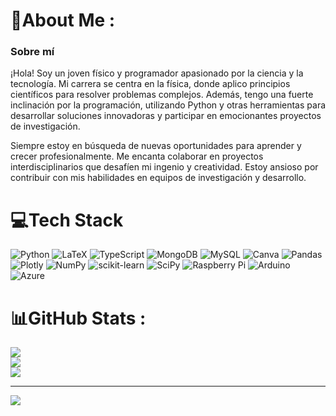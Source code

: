 # 💫About Me :
### Sobre mí

¡Hola! Soy un joven físico y programador apasionado por la ciencia y la tecnología. Mi carrera se centra en la física, donde aplico principios científicos para resolver problemas complejos. Además, tengo una fuerte inclinación por la programación, utilizando Python y otras herramientas para desarrollar soluciones innovadoras y participar en emocionantes proyectos de investigación.

Siempre estoy en búsqueda de nuevas oportunidades para aprender y crecer profesionalmente. Me encanta colaborar en proyectos interdisciplinarios que desafíen mi ingenio y creatividad. Estoy ansioso por contribuir con mis habilidades en equipos de investigación y desarrollo.

# 💻Tech Stack
![Python](https://img.shields.io/badge/python-3670A0?style=for-the-badge&logo=python&logoColor=ffdd54) ![LaTeX](https://img.shields.io/badge/latex-%23008080.svg?style=for-the-badge&logo=latex&logoColor=white) ![TypeScript](https://img.shields.io/badge/typescript-%23007ACC.svg?style=for-the-badge&logo=typescript&logoColor=white) ![MongoDB](https://img.shields.io/badge/MongoDB-%234ea94b.svg?style=for-the-badge&logo=mongodb&logoColor=white) ![MySQL](https://img.shields.io/badge/mysql-%2300f.svg?style=for-the-badge&logo=mysql&logoColor=white) ![Canva](https://img.shields.io/badge/Canva-%2300C4CC.svg?style=for-the-badge&logo=Canva&logoColor=white) ![Pandas](https://img.shields.io/badge/pandas-%23150458.svg?style=for-the-badge&logo=pandas&logoColor=white) ![Plotly](https://img.shields.io/badge/Plotly-%233F4F75.svg?style=for-the-badge&logo=plotly&logoColor=white) ![NumPy](https://img.shields.io/badge/numpy-%23013243.svg?style=for-the-badge&logo=numpy&logoColor=white) ![scikit-learn](https://img.shields.io/badge/scikit--learn-%23F7931E.svg?style=for-the-badge&logo=scikit-learn&logoColor=white) ![SciPy](https://img.shields.io/badge/SciPy-%230C55A5.svg?style=for-the-badge&logo=scipy&logoColor=%white) ![Raspberry Pi](https://img.shields.io/badge/-RaspberryPi-C51A4A?style=for-the-badge&logo=Raspberry-Pi) ![Arduino](https://img.shields.io/badge/-Arduino-00979D?style=for-the-badge&logo=Arduino&logoColor=white) ![Azure](https://img.shields.io/badge/azure-%230072C6.svg?style=for-the-badge&logo=azure-devops&logoColor=white)
# 📊GitHub Stats :
![](https://github-readme-stats.vercel.app/api?username=Jefusito&theme=vue-dark&hide_border=false&include_all_commits=false&count_private=false)<br/>
![](https://github-readme-streak-stats.herokuapp.com/?user=Jefusito&theme=vue-dark&hide_border=false)<br/>
![](https://github-readme-stats.vercel.app/api/top-langs/?username=Jefusito&theme=vue-dark&hide_border=false&include_all_commits=false&count_private=false&layout=compact)

---
[![](https://visitcount.itsvg.in/api?id=Jefusito&icon=1&color=0)](https://visitcount.itsvg.in)

